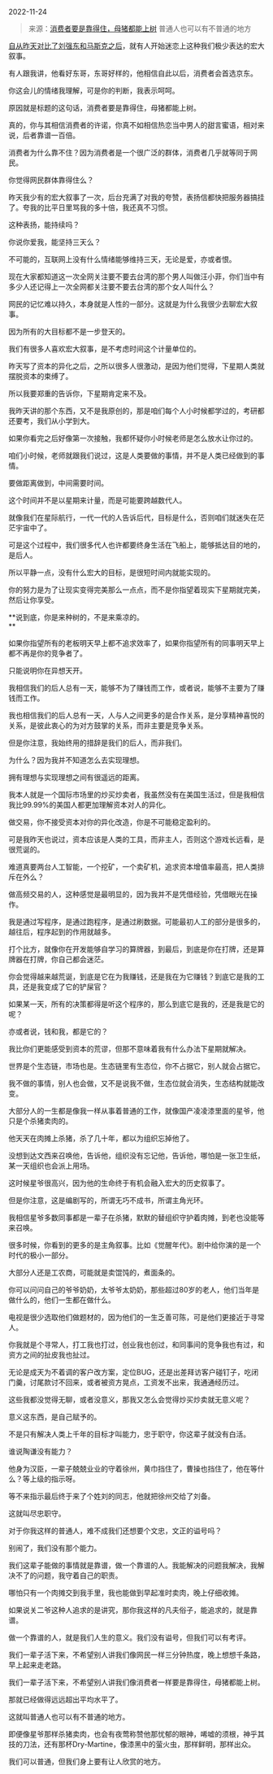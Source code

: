 2022-11-24

> 来源：[消费者要是靠得住，母猪都能上树](http://mp.weixin.qq.com/s?__biz=MzU0MjYwNDU2Mw==&mid=2247508730&idx=2&sn=ddb787fd740f67892cfb980f99102c62&chksm=fb1ace86cc6d479022acc2dfc31099921d5e3ecebda47790708b719fd046e65bad3c9dfd7392&scene=27#wechat_redirect)
> 普通人也可以有不普通的地方

[自从昨天对比了刘强东和马斯克之后](http://mp.weixin.qq.com/s?__biz=MzU3NDc5Nzc0NQ==&mid=2247521234&idx=1&sn=ffa022e884efa50d5e557d2cc182e7e3&chksm=fd2e310cca59b81a60cccf0884d71755dc03d5b9b8d80cfb71ffe5a65e7ee66677ec34c27f65&scene=21#wechat_redirect)，就有人开始迷恋上这种我们极少表达的宏大叙事。

有人跟我讲，他看好东哥，东哥好样的，他相信自此以后，消费者会首选京东。

你这会儿的情绪我理解，可是你的判断，我表示呵呵。  

原因就是标题的这句话，消费者要是靠得住，母猪都能上树。  

真的，你与其相信消费者的许诺，你真不如相信热恋当中男人的甜言蜜语，相对来说，后者靠谱一百倍。  

消费者为什么靠不住？因为消费者是一个很广泛的群体，消费者几乎就等同于网民。  

你觉得网民群体靠得住么？  

昨天我少有的宏大叙事了一次，后台充满了对我的夸赞，表扬信都快把服务器搞挂了。夸我的比平日里骂我的多十倍，我还真不习惯。

这种表扬，能持续吗？  

你说你爱我，能坚持三天么？  

不可能的，互联网上没有什么情绪能够维持三天，无论是爱，亦或者恨。

现在大家都知道这一次全网关注要不要去台湾的那个男人叫做汪小菲，你们当中有多少人还记得上一次全网都关注要不要去台湾的那个女人叫什么？

网民的记忆难以持久，本身就是人性的一部分。这就是为什么我很少去聊宏大叙事。

因为所有的大目标都不是一步登天的。

我们有很多人喜欢宏大叙事，是不考虑时间这个计量单位的。

昨天写了资本的异化之后，之所以很多人很激动，是因为他们觉得，下星期人类就摆脱资本的束缚了。  

所以我要郑重的告诉你，下星期肯定来不及。  

我昨天讲的那个东西，又不是我原创的，那是咱们每个人小时候都学过的，考研都还要考，我们从小学到大。  

如果你看完之后好像第一次接触，我都怀疑你小时候老师是怎么放水让你过的。  

咱们小时候，老师就跟我们说过，这是人类要做的事情，并不是人类已经做到的事情。  

要做距离做到，中间需要时间。  

这个时间并不是以星期来计量，而是可能要跨越数代人。  

就像我们在星际航行，一代一代的人告诉后代，目标是什么，否则咱们就迷失在茫茫宇宙中了。  

可是这个过程中，我们很多代人也许都要终身生活在飞船上，能够抵达目的地的，是后人。  

所以平静一点，没有什么宏大的目标，是很短时间内就能实现的。  

你的努力是为了让现实变得完美那么一点点，而不是你指望着现实下星期就完美，然后让你享受。  

 **说到底，你是来种树的，不是来乘凉的。  
**

如果你指望所有的老板明天早上都不追求效率了，如果你指望所有的同事明天早上都不再是你的竞争者了。  

只能说明你在异想天开。

我相信我们的后人总有一天，能够不为了赚钱而工作，或者说，能够不主要为了赚钱而工作。  

我也相信我们的后人总有一天，人与人之间更多的是合作关系，是分享精神喜悦的关系，是彼此衷心的为对方鼓掌的关系，而非主要是竞争关系。

但是你注意，我始终用的措辞是我们的后人，而非我们。  

为什么？因为我并不知道怎么去实现理想。  

拥有理想与实现理想之间有很遥远的距离。

我本人就是一个国际市场里的炒买炒卖者，我虽然没有在美国生活过，但是我相信我比99.99%的美国人都更加理解资本对人的异化。  

做交易，你不接受资本对你的异化改造，你是不可能稳定盈利的。  

可是我昨天也说过，资本应该是人类的工具，而非主人，否则这个游戏长远看，是很荒诞的。  

难道真要两台人工智能，一个挖矿，一个卖矿机，追求资本增值率最高，把人类排斥在外么？

做高频交易的人，这种感觉是最明显的，因为我并不是凭借经验，凭借眼光在操作。  

我是通过写程序，是通过跑程序，是通过刷数据。可能最初人工的部分是很多的，越往后，程序起到的作用就越多。  

打个比方，就像你在开发能够自学习的算牌器，到最后，到底是你在打牌，还是算牌器在打牌，你自己都会迷茫。  

你会觉得越来越荒诞，到底是它在为我赚钱，还是我在为它赚钱？到底它是我的工具，还是我变成了它的铲屎官？  

如果某一天，所有的决策都得是听这个程序的，那么到底它是我的，还是我是它的呢？  

亦或者说，钱和我，都是它的？

我比你们更能感受到资本的荒谬，但那不意味着我有什么办法下星期就解决。  

世界是个生态链，市场也是。生态链里有生态位，你不占据它，别人就会占据它。  

我不做的事情，别人也会做，又不是说我不做，生态位就会消失，生态结构就能改变。

大部分人的一生都是像我一样从事着普通的工作，就像国产凌凌漆里面的星爷，他只是个杀猪卖肉的。  

他天天在肉摊上杀猪，杀了几十年，都以为组织忘掉他了。  

没想到达文西来召唤他，告诉他，组织没有忘记他，告诉他，哪怕是一张卫生纸，某一天组织也会派上用场。  

这时候星爷很高兴，因为他的生命终于有机会融入宏大的历史叙事了。  

但是你注意，这是编剧写的，所谓无巧不成书，所谓主角光环。  

我相信星爷多数同事都是一辈子在杀猪，默默的替组织守护着肉摊，到老也没能等来召唤。  

很多时候，你看到的更多的是主角叙事。比如《觉醒年代》。剧中给你演的是一个时代的极小一部分。  

大部分人还是工农商，可能就是卖馄饨的，煮面条的。  

你可以问问自己的爷爷奶奶，太爷爷太奶奶，那些超过80岁的老人，他们当年是做什么的，他们一生都在做什么。  

电视是很少选取他们做题材的，因为他们的一生乏善可陈，可是他们更接近于寻常人。

你我就是个寻常人，打工我也打过，创业我也创过，和同事间的竞争我也有过，和资方之间的扯皮我也扯过。

无论是成天为不着调的客户改方案，定位BUG，还是出差拜访客户碰钉子，吃闭门羹，讨尾款讨不回来，或者被资方晃点，工资发不出来，我通通经历过。  

这些我都没觉得无聊，或者没意义，那我又怎么会觉得炒买炒卖就无意义呢？  

意义这东西，是自己赋予的。  

不是只有解决人类上千年的目标才叫能力，忠于职守，你这辈子就没有白活。

谁说陶谦没有能力？

他身为汉臣，一辈子兢兢业业的守着徐州，黄巾挡住了，曹操也挡住了，他在等什么？等上级的指示呀。

等不来指示最后终于来了个姓刘的同志，他就把徐州交给了刘备。  

这就叫尽忠职守。

对于你我这样的普通人，难不成我们还想要个文忠，文正的谥号吗？

别闹了，我们没有那个能力。  

我们这辈子能做的事情就是靠谱，做一个靠谱的人。我能解决的问题我解决，我解决不了的问题，我守着自己的职责。

哪怕只有一个肉摊交到我手里，我也能做到早起准时卖肉，晚上仔细收摊。  

如果说关二爷这种人追求的是讲究，那你我这样的凡夫俗子，能追求的，就是靠谱。

做一个靠谱的人，就是我们人生的意义。我们没有谥号，但我们可以有考评。

我们一辈子活下来，不希望别人讲我们像网民一样三分钟热度，晚上想想千条路，早上起来走老路。

我们一辈子活下来，不希望别人讲我们像消费者一样要是靠得住，母猪都能上树。

那就已经做得远远超出平均水平了。

这就叫普通人也可以有不普通的地方。  

即便像星爷那样杀猪卖肉，也会有夜莺称赞他那忧郁的眼神，唏嘘的须根，神乎其技的刀法，还有那杯Dry-Martine，像漆黑中的萤火虫，那样鲜明，那样出众。

我们可以普通，但我们身上要有让人欣赏的地方。

